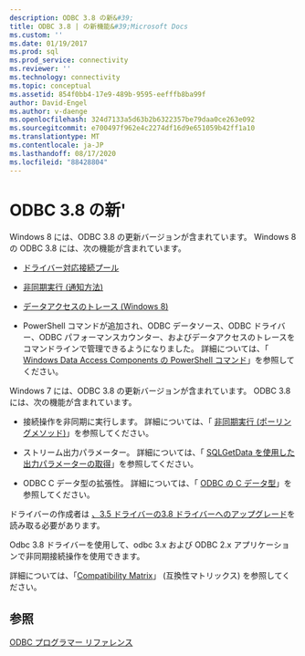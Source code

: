 ```yaml
---
description: ODBC 3.8 の新&#39;
title: ODBC 3.8 | の新機能&#39;Microsoft Docs
ms.custom: ''
ms.date: 01/19/2017
ms.prod: sql
ms.prod_service: connectivity
ms.reviewer: ''
ms.technology: connectivity
ms.topic: conceptual
ms.assetid: 854f0bb4-17e9-489b-9595-eefffb8ba99f
author: David-Engel
ms.author: v-daenge
ms.openlocfilehash: 324d7133a5d63b2b6322357be79daa0ce263e092
ms.sourcegitcommit: e700497f962e4c2274df16d9e651059b42ff1a10
ms.translationtype: MT
ms.contentlocale: ja-JP
ms.lasthandoff: 08/17/2020
ms.locfileid: "88428804"
---
```

# <a name="what39s-new-in-odbc-38"></a>ODBC 3.8 の新&#39;
Windows 8 には、ODBC 3.8 の更新バージョンが含まれています。 Windows 8 の ODBC 3.8 には、次の機能が含まれています。  
  
-   [ドライバー対応接続プール](../../odbc/reference/develop-app/driver-aware-connection-pooling.md)  
  
-   [非同期実行 (通知方法)](../../odbc/reference/develop-app/asynchronous-execution-notification-method.md)  
  
-   [データアクセスのトレース (Windows 8)](https://msdn.microsoft.com/library/windows/desktop/hh829624.aspx)  
  
-   PowerShell コマンドが追加され、ODBC データソース、ODBC ドライバー、ODBC パフォーマンスカウンター、およびデータアクセスのトレースをコマンドラインで管理できるようになりました。  詳細については、「 [Windows Data Access Components の PowerShell コマンド](https://msdn.microsoft.com/library/windows/desktop/jj134064.aspx)」を参照してください。  
  
 Windows 7 には、ODBC 3.8 の更新バージョンが含まれています。 ODBC 3.8 には、次の機能が含まれています。  
  
-   接続操作を非同期に実行します。 詳細については、「 [非同期実行 (ポーリングメソッド)](../../odbc/reference/develop-app/asynchronous-execution-polling-method.md)」を参照してください。  
  
-   ストリーム出力パラメーター。 詳細については、「 [SQLGetData を使用した出力パラメーターの取得](../../odbc/reference/develop-app/retrieving-output-parameters-using-sqlgetdata.md)」を参照してください。  
  
-   ODBC C データ型の拡張性。 詳細については、「 [ODBC の C データ型](../../odbc/reference/develop-app/c-data-types-in-odbc.md)」を参照してください。  
  
 ドライバーの作成者は [、3.5 ドライバーの3.8 ドライバーへのアップグレード](../../odbc/reference/develop-driver/upgrading-a-3-5-driver-to-a-3-8-driver.md)を読み取る必要があります。  
  
 Odbc 3.8 ドライバーを使用して、odbc 3.x および ODBC 2.x アプリケーションで非同期接続操作を使用できます。  
  
 詳細については、「[Compatibility Matrix](../../odbc/reference/develop-app/compatibility-matrix.md)」 (互換性マトリックス) を参照してください。  
  
## <a name="see-also"></a>参照  
 [ODBC プログラマー リファレンス](../../odbc/reference/odbc-programmer-s-reference.md)
